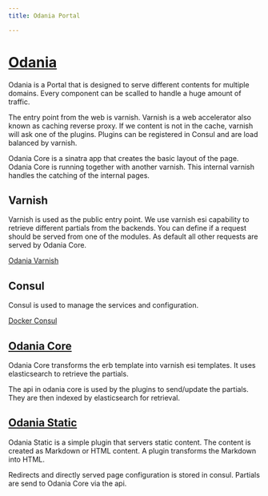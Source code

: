 ```yaml
---
title: Odania Portal

---
```

# [Odania](http://www.odania.com)

Odania is a Portal that is designed to serve different contents for multiple domains. Every component can be scalled to
handle a huge amount of traffic.

The entry point from the web is varnish. Varnish is a web accelerator also known as caching reverse proxy. If we content
is not in the cache, varnish will ask one of the plugins. Plugins can be registered in Consul and are load balanced by
varnish.

Odania Core is a sinatra app that creates the basic layout of the page. Odania Core is running together with another varnish.
This internal varnish handles the catching of the internal pages.

## Varnish

Varnish is used as the public entry point.
We use varnish esi capability to retrieve different partials from the backends.
You can define if a request should be served from one of the modules.
As default all other requests are served by Odania Core.

[Odania Varnish](https://github.com/Odania-IT/odania-varnish)

## Consul

Consul is used to manage the services and configuration.

[Docker Consul](https://github.com/Odania-IT/docker-consul)

## [Odania Core](https://github.com/Odania-IT/odania-core)

Odania Core transforms the erb template into varnish esi templates.
It uses elasticsearch to retrieve the partials.

The api in odania core is used by the plugins to send/update the partials. They are then indexed by elasticsearch for retrieval.

## [Odania Static](https://github.com/Odania-IT/odania-static)

Odania Static is a simple plugin that servers static content. The content is created as Markdown or HTML content.
A plugin transforms the Markdown into HTML.

Redirects and directly served page configuration is stored in consul.
Partials are send to Odania Core via the api.
